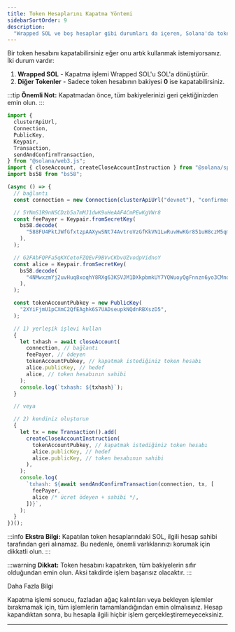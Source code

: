 ```yaml
---
title: Token Hesaplarını Kapatma Yöntemi
sidebarSortOrder: 9
description:
  "Wrapped SOL ve boş hesaplar gibi durumları da içeren, Solana'da token hesaplarını nasıl kapatacağınızı öğrenin."
---
```


Bir token hesabını kapatabilirsiniz eğer onu artık kullanmak istemiyorsanız. İki durum vardır:

1. **Wrapped SOL** - Kapatma işlemi Wrapped SOL'u SOL'a dönüştürür.
2. **Diğer Tokenler** - Sadece token hesabının bakiyesi **0** ise kapatabilirsiniz.

:::tip
**Önemli Not:** Kapatmadan önce, tüm bakiyelerinizi geri çektiğinizden emin olun.
:::

```typescript filename="close-token-account.ts"
import {
  clusterApiUrl,
  Connection,
  PublicKey,
  Keypair,
  Transaction,
  sendAndConfirmTransaction,
} from "@solana/web3.js";
import { closeAccount, createCloseAccountInstruction } from "@solana/spl-token";
import bs58 from "bs58";

(async () => {
  // bağlantı
  const connection = new Connection(clusterApiUrl("devnet"), "confirmed");

  // 5YNmS1R9nNSCDzb5a7mMJ1dwK9uHeAAF4CmPEwKgVWr8
  const feePayer = Keypair.fromSecretKey(
    bs58.decode(
      "588FU4PktJWfGfxtzpAAXywSNt74AvtroVzGfKkVN1LwRuvHwKGr851uH8czM5qm4iqLbs1kKoMKtMJG4ATR7Ld2",
    ),
  );

  // G2FAbFQPFa5qKXCetoFZQEvF9BVvCKbvUZvodpVidnoY
  const alice = Keypair.fromSecretKey(
    bs58.decode(
      "4NMwxzmYj2uvHuq8xoqhY8RXg63KSVJM1DXkpbmkUY7YQWuoyQgFnnzn6yo3CMnqZasnNPNuAT2TLwQsCaKkUddp",
    ),
  );

  const tokenAccountPubkey = new PublicKey(
    "2XYiFjmU1pCXmC2QfEAghk6S7UADseupkNQdnRBXszD5",
  );

  // 1) yerleşik işlevi kullan
  {
    let txhash = await closeAccount(
      connection, // bağlantı
      feePayer, // ödeyen
      tokenAccountPubkey, // kapatmak istediğiniz token hesabı
      alice.publicKey, // hedef
      alice, // token hesabının sahibi
    );
    console.log(`txhash: ${txhash}`);
  }

  // veya

  // 2) kendiniz oluşturun
  {
    let tx = new Transaction().add(
      createCloseAccountInstruction(
        tokenAccountPubkey, // kapatmak istediğiniz token hesabı
        alice.publicKey, // hedef
        alice.publicKey, // token hesabının sahibi
      ),
    );
    console.log(
      `txhash: ${await sendAndConfirmTransaction(connection, tx, [
        feePayer,
        alice /* ücret ödeyen + sahibi */,
      ])}`,
    );
  }
})();
```

:::info
**Ekstra Bilgi:** Kapatılan token hesaplarındaki SOL, ilgili hesap sahibi tarafından geri alınamaz. Bu nedenle, önemli varlıklarınızı korumak için dikkatli olun.
:::

:::warning
**Dikkat:** Token hesabını kapatırken, tüm bakiyelerin sıfır olduğundan emin olun. Aksi takdirde işlem başarısız olacaktır.
:::


Daha Fazla Bilgi

Kapatma işlemi sonucu, fazladan ağaç kalıntıları veya bekleyen işlemler bırakmamak için, tüm işlemlerin tamamlandığından emin olmalısınız. Hesap kapandıktan sonra, bu hesapla ilgili hiçbir işlem gerçekleştiremeyeceksiniz.



---